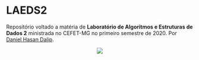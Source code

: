 # LAEDS2
Repositório voltado a matéria de <strong>Laboratório de Algoritmos e Estruturas de Dados 2</strong> ministrada no CEFET-MG no primeiro semestre de 2020. Por [Daniel Hasan Dalip](https://github.com/daniel-hasan).
<p align = "center">
 <img src= https://user-images.githubusercontent.com/49538805/71648557-a162e500-2ce4-11ea-97f5-c1a4bd492cb0.jpg>
</h2>
